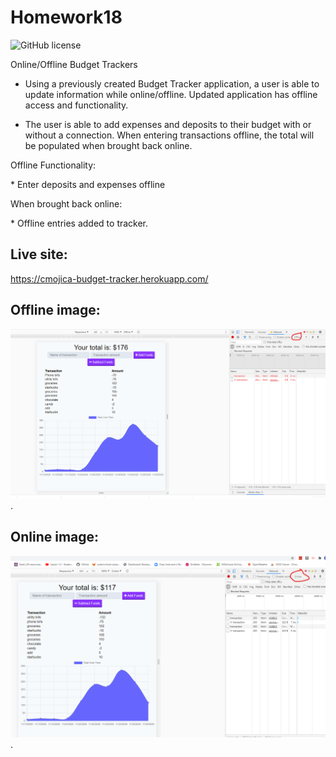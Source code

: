 # Homework18

![GitHub license](https://img.shields.io/badge/license-MIT-blue.svg)

Online/Offline Budget Trackers

- Using a previously created Budget Tracker application, a user is able to update information while online/offline. Updated application has offline access and functionality.

- The user is able to add expenses and deposits to their budget with or without a connection. When entering transactions offline, the total will be populated when brought back online.

Offline Functionality:

\* Enter deposits and expenses offline

When brought back online:

\* Offline entries added to tracker.

## Live site:

https://cmojica-budget-tracker.herokuapp.com/

## Offline image:

![Display Search](public\assets\images\offline.png).

## Online image:

![Display Search](public\assets\images\online.png).
